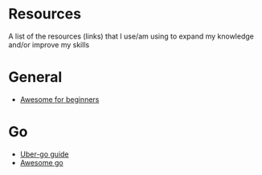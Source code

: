 # Resources

A list of the resources (links) that I use/am using to expand my knowledge and/or improve my skills

# General

- [Awesome for beginners](https://github.com/MunGell/awesome-for-beginners)

# Go

- [Uber-go guide](https://github.com/uber-go/guide/blob/master/style.md)
- [Awesome go](https://github.com/avelino/awesome-go)
